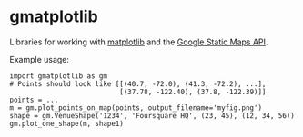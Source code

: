 gmatplotlib
===========

Libraries for working with <a href="http://matplotlib.org">matplotlib</a> and the <a href="https://developers.google.com/maps/documentation/staticmaps/">Google Static Maps API</a>.

Example usage:

    import gmatplotlib as gm
    # Points should look like [[(40.7, -72.0), (41.3, -72.2), ...],
                               [(37.78, -122.40), (37.8, -122.39)]]
    points = ...
    m = gm.plot_points_on_map(points, output_filename='myfig.png')
    shape = gm.VenueShape('1234', 'Foursquare HQ', (23, 45), (12, 34, 56))
    gm.plot_one_shape(m, shape1)
